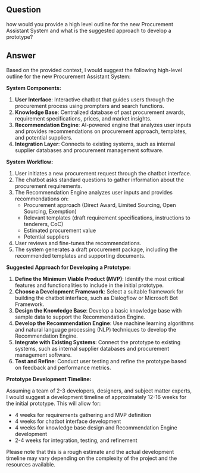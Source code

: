 
## Question

how would you provide a high level outline for the new Procurement Assistant System and what is the suggested approach to develop a prototype?


## Answer

Based on the provided context, I would suggest the following high-level outline for the new Procurement Assistant System:

**System Components:**

1. **User Interface**: Interactive chatbot that guides users through the procurement process using prompters and search functions.
2. **Knowledge Base**: Centralized database of past procurement awards, requirement specifications, prices, and market insights.
3. **Recommendation Engine**: AI-powered engine that analyzes user inputs and provides recommendations on procurement approach, templates, and potential suppliers.
4. **Integration Layer**: Connects to existing systems, such as internal supplier databases and procurement management software.

**System Workflow:**

1. User initiates a new procurement request through the chatbot interface.
2. The chatbot asks standard questions to gather information about the procurement requirements.
3. The Recommendation Engine analyzes user inputs and provides recommendations on:
	* Procurement approach (Direct Award, Limited Sourcing, Open Sourcing, Exemption)
	* Relevant templates (draft requirement specifications, instructions to tenderers, CoC)
	* Estimated procurement value
	* Potential suppliers
4. User reviews and fine-tunes the recommendations.
5. The system generates a draft procurement package, including the recommended templates and supporting documents.

**Suggested Approach for Developing a Prototype:**

1. **Define the Minimum Viable Product (MVP)**: Identify the most critical features and functionalities to include in the initial prototype.
2. **Choose a Development Framework**: Select a suitable framework for building the chatbot interface, such as Dialogflow or Microsoft Bot Framework.
3. **Design the Knowledge Base**: Develop a basic knowledge base with sample data to support the Recommendation Engine.
4. **Develop the Recommendation Engine**: Use machine learning algorithms and natural language processing (NLP) techniques to develop the Recommendation Engine.
5. **Integrate with Existing Systems**: Connect the prototype to existing systems, such as internal supplier databases and procurement management software.
6. **Test and Refine**: Conduct user testing and refine the prototype based on feedback and performance metrics.

**Prototype Development Timeline:**

Assuming a team of 2-3 developers, designers, and subject matter experts, I would suggest a development timeline of approximately 12-16 weeks for the initial prototype. This will allow for:

* 4 weeks for requirements gathering and MVP definition
* 4 weeks for chatbot interface development
* 4 weeks for knowledge base design and Recommendation Engine development
* 2-4 weeks for integration, testing, and refinement

Please note that this is a rough estimate and the actual development timeline may vary depending on the complexity of the project and the resources available.
